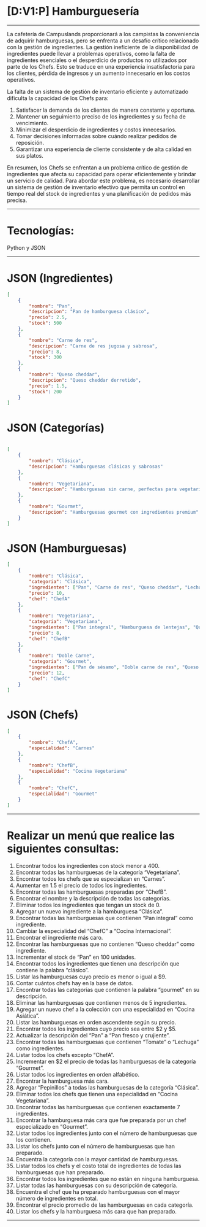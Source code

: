 # [D:V1:P] Hamburguesería

---

La cafetería de Campuslands proporcionará a los campistas la conveniencia de adquirir hamburguesas, pero se enfrenta a un desafío crítico relacionado con la gestión de ingredientes. La gestión ineficiente de la disponibilidad de ingredientes puede llevar a problemas operativos, como la falta de ingredientes esenciales o el desperdicio de productos no utilizados por parte de los Chefs. Esto se traduce en una experiencia insatisfactoria para los clientes, pérdida de ingresos y un aumento innecesario en los costos operativos.

La falta de un sistema de gestión de inventario eficiente y automatizado dificulta la capacidad de los Chefs para:

1. Satisfacer la demanda de los clientes de manera constante y oportuna.
2. Mantener un seguimiento preciso de los ingredientes y su fecha de vencimiento.
3. Minimizar el desperdicio de ingredientes y costos innecesarios.
4. Tomar decisiones informadas sobre cuándo realizar pedidos de reposición.
5. Garantizar una experiencia de cliente consistente y de alta calidad en sus platos.

En resumen, los Chefs se enfrentan a un problema crítico de gestión de ingredientes que afecta su capacidad para operar eficientemente y brindar un servicio de calidad. Para abordar este problema, es necesario desarrollar un sistema de gestión de inventario efectivo que permita un control en tiempo real del stock de ingredientes y una planificación de pedidos más precisa.

---

# Tecnologías:

Python y JSON

---

# JSON (Ingredientes)

```json
[
    {
        "nombre": "Pan",
        "descripcion": "Pan de hamburguesa clásico",
        "precio": 2.5,
        "stock": 500
    },
    {
        "nombre": "Carne de res",
        "descripcion": "Carne de res jugosa y sabrosa",
        "precio": 8,
        "stock": 300
    },
    {
        "nombre": "Queso cheddar",
        "descripcion": "Queso cheddar derretido",
        "precio": 1.5,
        "stock": 200
    }
]

```

# JSON (Categorías)

```json

[
    {
        "nombre": "Clásica",
        "descripcion": "Hamburguesas clásicas y sabrosas"
    },
    {
        "nombre": "Vegetariana",
        "descripcion": "Hamburguesas sin carne, perfectas para vegetarianos"
    },
    {
        "nombre": "Gourmet",
        "descripcion": "Hamburguesas gourmet con ingredientes premium"
    }
]

```

# JSON (Hamburguesas)

```json
[
    {
        "nombre": "Clásica",
        "categoria": "Clásica",
        "ingredientes": ["Pan", "Carne de res", "Queso cheddar", "Lechuga", "Tomate", "Cebolla", "Mayonesa", "Ketchup"],
        "precio": 10,
        "chef": "ChefA"
    },
    {
        "nombre": "Vegetariana",
        "categoria": "Vegetariana",
        "ingredientes": ["Pan integral", "Hamburguesa de lentejas", "Queso suizo", "Espinacas", "Cebolla morada", "Aguacate", "Mayonesa vegana"],
        "precio": 8,
        "chef": "ChefB"
    },
    {
        "nombre": "Doble Carne",
        "categoria": "Gourmet",
        "ingredientes": ["Pan de sésamo", "Doble carne de res", "Queso cheddar", "Bacon", "Lechuga", "Cebolla caramelizada", "Salsa BBQ"],
        "precio": 12,
        "chef": "ChefC"
    }
]
```

# JSON (Chefs)

```json
[
    {
        "nombre": "ChefA",
        "especialidad": "Carnes"
    },
    {
        "nombre": "ChefB",
        "especialidad": "Cocina Vegetariana"
    },
    {
        "nombre": "ChefC",
        "especialidad": "Gourmet"
    }
]
```

---

# Realizar un menú que realice las siguientes consultas:

1. Encontrar todos los ingredientes con stock menor a 400.
2. Encontrar todas las hamburguesas de la categoría “Vegetariana”.
3. Encontrar todos los chefs que se especializan en “Carnes”.
4. Aumentar en 1.5 el precio de todos los ingredientes.
5. Encontrar todas las hamburguesas preparadas por “ChefB”.
6. Encontrar el nombre y la descripción de todas las categorías.
7. Eliminar todos los ingredientes que tengan un stock de 0.
8. Agregar un nuevo ingrediente a la hamburguesa “Clásica”.
9. Encontrar todas las hamburguesas que contienen “Pan integral” como ingrediente.
10. Cambiar la especialidad del “ChefC” a “Cocina Internacional”.
11. Encontrar el ingrediente más caro.
12. Encontrar las hamburguesas que no contienen “Queso cheddar” como ingrediente.
13. Incrementar el stock de “Pan” en 100 unidades.
14. Encontrar todos los ingredientes que tienen una descripción que contiene la palabra “clásico”.
15. Listar las hamburguesas cuyo precio es menor o igual a $9.
16. Contar cuántos chefs hay en la base de datos.
17. Encontrar todas las categorías que contienen la palabra “gourmet” en su descripción.
18. Eliminar las hamburguesas que contienen menos de 5 ingredientes.
19. Agregar un nuevo chef a la colección con una especialidad en “Cocina Asiática”.
20. Listar las hamburguesas en orden ascendente según su precio.
21. Encontrar todos los ingredientes cuyo precio sea entre $2 y $5.
22. Actualizar la descripción del “Pan” a “Pan fresco y crujiente”.
23. Encontrar todas las hamburguesas que contienen “Tomate” o “Lechuga” como ingredientes.
24. Listar todos los chefs excepto “ChefA”.
25. Incrementar en $2 el precio de todas las hamburguesas de la categoría “Gourmet”.
26. Listar todos los ingredientes en orden alfabético.
27. Encontrar la hamburguesa más cara.
28. Agregar “Pepinillos” a todas las hamburguesas de la categoría “Clásica”.
29. Eliminar todos los chefs que tienen una especialidad en “Cocina Vegetariana”.
30. Encontrar todas las hamburguesas que contienen exactamente 7 ingredientes.
31. Encontrar la hamburguesa más cara que fue preparada por un chef especializado en “Gourmet”.
32. Listar todos los ingredientes junto con el número de hamburguesas que los contienen.
33. Listar los chefs junto con el número de hamburguesas que han preparado.
34. Encuentra la categoría con la mayor cantidad de hamburguesas.
35. Listar todos los chefs y el costo total de ingredientes de todas las hamburguesas que han preparado.
36. Encontrar todos los ingredientes que no están en ninguna hamburguesa.
37. Listar todas las hamburguesas con su descripción de categoría.
38. Encuentra el chef que ha preparado hamburguesas con el mayor número de ingredientes en total.
39. Encontrar el precio promedio de las hamburguesas en cada categoría.
40. Listar los chefs y la hamburguesa más cara que han preparado.

---